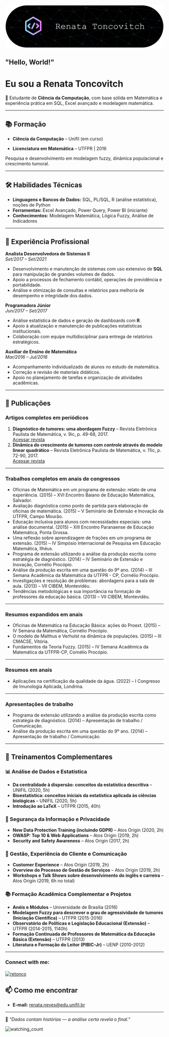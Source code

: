 ![Header](./github-header-banner-ok.png)


## "Hello, World!"

# Eu sou a Renata Toncovitch
🎯 Estudante de **Ciência da Computação**, com base sólida em Matemática e experiência prática em SQL, Excel avançado e modelagem matemática.  

---
## 📚 Formação
- **Ciência da Computação** – Unifil (em curso)
  
- **Licenciatura em Matemática** – UTFPR | 2016

Pesquisa e desenvolvimento em modelagem fuzzy, dinâmica populacional e crescimento tumoral.

---
## 🛠️ Habilidades Técnicas
- **Linguagens e Bancos de Dados:** SQL, PL/SQL, R (análise estatística), noções de Python
- **Ferramentas:** Excel Avançado, Power Query, Power BI (iniciante)
- **Conhecimentos:** Modelagem Matemática, Lógica Fuzzy, Análise de Indicadores

---

## 💼 Experiência Profissional
**Analista Desenvolvedora de Sistemas II**  
*Set/2017 – Set/2021*  
- Desenvolvimento e manutenção de sistemas com uso extensivo de **SQL** para manipulação de grandes volumes de dados.  
- Apoio a processos de fechamento contábil, operações de previdência e portabilidade.  
- Análise e otimização de consultas e relatórios para melhoria de desempenho e integridade dos dados.
  
**Programadora Júnior**  
*Jun/2017 – Set/2017*  
- Análise estatística de dados e geração de dashboards com **R**.  
- Apoio à atualização e manutenção de publicações estatísticas institucionais.  
- Colaboração com equipe multidisciplinar para entrega de relatórios estratégicos.
  
**Auxiliar de Ensino de Matemática**  
*Mar/2016 – Jul/2016*  
- Acompanhamento individualizado de alunos no estudo de matemática.  
- Correção e revisão de materiais didáticos.  
- Apoio no planejamento de tarefas e organização de atividades acadêmicas.
  
---
## 📄 Publicações
### Artigos completos em periódicos
1. **Diagnóstico de tumores: uma abordagem Fuzzy** – Revista Eletrônica Paulista de Matemática, v. 9ic, p. 49-68, 2017.  
   [Acessar revista](https://www.fc.unesp.br/Home/Departamentos/Matematica/revistacqd2228/v09a03ic-diagnostico-de-tumores-uma-abordagem-fuzzy.pdf)
2. **Dinâmica do crescimento de tumores com controle através do modelo linear quadrático** – Revista Eletrônica Paulista de Matemática, v. 11ic, p. 72-90, 2017.  
   [Acessar revista](https://www.fc.unesp.br/Home/Departamentos/Matematica/revistacqd2228/v11a06ic-dinamica-do-crescimento-de-tumores.pdf)
   
---
### Trabalhos completos em anais de congressos
- Oficinas de Matemática em um programa de extensão: relato de uma experiência. (2015) – XVI Encontro Baiano de Educação Matemática, Salvador.  
- Avaliação diagnóstica como ponto de partida para elaboração de oficinas de matemática. (2015) – V Seminário de Extensão e Inovação da UTFPR, Campo Mourão.  
- Educação inclusiva para alunos com necessidades especiais: uma análise documental. (2015) – XIII Encontro Paranaense de Educação Matemática, Ponta Grossa.  
- Uma reflexão sobre aprendizagem de frações em um programa de extensão. (2015) – IV Simpósio Internacional de Pesquisa em Educação Matemática, Ilhéus.  
- Programa de extensão utilizando a análise da produção escrita como estratégia de diagnóstico. (2014) – IV Seminário de Extensão e Inovação, Cornélio Procópio.  
- Análise da produção escrita em uma questão do 9º ano. (2014) – III Semana Acadêmica da Matemática da UTFPR - CP, Cornélio Procópio.  
- Investigações e resolução de problemas: abordagens para a sala de aula. (2013) – VII CIBEM, Montevidéu.  
- Tendências metodológicas e sua importância na formação de professores da educação básica. (2013) – VII CIBEM, Montevidéu.
---
### Resumos expandidos em anais  
- Oficinas de Matemática na Educação Básica: ações do Proext. (2015) – IV Semana da Matemática, Cornélio Procópio.  
- O modelo de Malthus e Verhulst na dinâmica de populações. (2015) – III CMACSE, Vitória.  
- Fundamentos da Teoria Fuzzy. (2015) – IV Semana Acadêmica da Matemática da UTFPR-CP, Cornélio Procópio.
---
### Resumos em anais
- Aplicações na certificação da qualidade da água. (2022) – I Congresso de Imunologia Aplicada, Londrina.
---
### Apresentações de trabalho
- Programa de extensão utilizando a análise da produção escrita como estratégia de diagnóstico. (2014) – Apresentação de trabalho / Comunicação.  
- Análise da produção escrita em uma questão do 9º ano. (2014) – Apresentação de trabalho / Comunicação.
---
## 📑 Treinamentos Complementares
### 📊 Análise de Dados e Estatística
- **Da centralidade à dispersão: conceitos da estatística descritiva** – UNIFIL (2020, 5h)  
- **Bioestatística: conceitos iniciais da estatística aplicada às ciências biológicas** – UNIFIL (2020, 5h)  
- **Introdução ao LaTeX** – UTFPR (2015, 40h)  
### 🔐 Segurança da Informação e Privacidade
- **New Data Protection Training (incluindo GDPR)** – Atos Origin (2020, 2h)  
- **OWASP: Top 10 & Web Applications** – Atos Origin (2019, 2h)  
- **Security and Safety Awareness** – Atos Origin (2017, 2h)  
### 💼 Gestão, Experiência do Cliente e Comunicação
- **Customer Experience** – Atos Origin (2019, 2h)  
- **Overview do Processo de Gestão de Serviços** – Atos Origin (2019, 2h)  
- **Workshops e Talk Shows sobre desenvolvimento do inglês e carreira** – Atos Origin (2019, 6h no total)  
### 📚 Formação Acadêmica Complementar e Projetos
- **Anéis e Módulos** – Universidade de Brasília (2016)  
- **Modelagem Fuzzy para descrever o grau de agressividade de tumores (Iniciação Científica)** – UTFPR (2015-2016)  
- **Observatório de Políticas e Legislação Educacional (Extensão)** – UTFPR (2014-2015, 1140h)  
- **Formação Continuada de Professores de Matemática da Educação Básica (Extensão)** – UTFPR (2013)  
- **Literatura e Formação do Leitor (PIBIC-Jr)** – UENP (2010-2012)
---
<h3 align="left">Connect with me:</h3>
<p align="left">
<a href="https://www.linkedin.com/in/renata-toncovitch/" target="blank"><img align="center" src="https://raw.githubusercontent.com/rahuldkjain/github-profile-readme-generator/master/src/images/icons/Social/linked-in-alt.svg" alt="retonco" height="30" width="40" /></a>
</p>

## 📫 Como me encontrar
- **E-mail:** renata.neves@edu.unifil.br
---
💬 *"Dados contam histórias — a análise certa revela o final."*

<img src="https://komarev.com/ghpvc/?username=retonco&color=brightgreen" alt="watching_count" />

